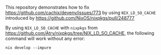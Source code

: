This repository demonstrates how to fix https://github.com/cachix/devenv/issues/773 by using `NIX_LD_SO_CACHE` introduced by https://github.com/NixOS/nixpkgs/pull/248777

By using `NIX_LD_SO_CACHE` with `nixpkgs` from https://github.com/Atry/nixpkgs/tree/NIX_LD_SO_CACHE, the following command will work without any error:

```
nix develop --impure
```
